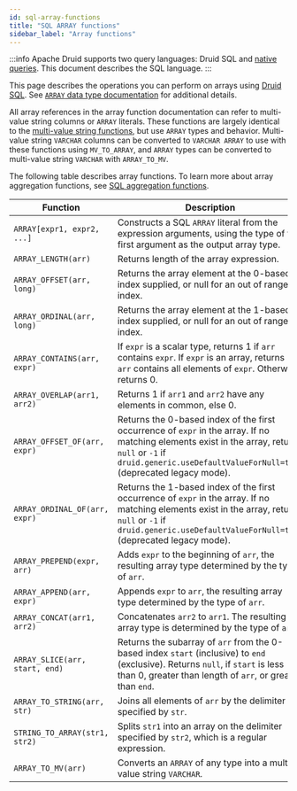 ```yaml
---
id: sql-array-functions
title: "SQL ARRAY functions"
sidebar_label: "Array functions"
---
```


<!--
  ~ Licensed to the Apache Software Foundation (ASF) under one
  ~ or more contributor license agreements.  See the NOTICE file
  ~ distributed with this work for additional information
  ~ regarding copyright ownership.  The ASF licenses this file
  ~ to you under the Apache License, Version 2.0 (the
  ~ "License"); you may not use this file except in compliance
  ~ with the License.  You may obtain a copy of the License at
  ~
  ~   http://www.apache.org/licenses/LICENSE-2.0
  ~
  ~ Unless required by applicable law or agreed to in writing,
  ~ software distributed under the License is distributed on an
  ~ "AS IS" BASIS, WITHOUT WARRANTIES OR CONDITIONS OF ANY
  ~ KIND, either express or implied.  See the License for the
  ~ specific language governing permissions and limitations
  ~ under the License.
  -->

<!--
  The format of the tables that describe the functions and operators
  should not be changed without updating the script create-sql-docs
  in web-console/script/create-sql-docs, because the script detects
  patterns in this markdown file and parse it to TypeScript file for web console
-->


:::info
 Apache Druid supports two query languages: Druid SQL and [native queries](querying.md).
 This document describes the SQL language.
:::

This page describes the operations you can perform on arrays using [Druid SQL](./sql.md). See [`ARRAY` data type documentation](./sql-data-types.md#arrays) for additional details. 

All array references in the array function documentation can refer to multi-value string columns or `ARRAY` literals.
These functions are largely identical to the [multi-value string functions](sql-multivalue-string-functions.md), but
use `ARRAY` types and behavior. Multi-value string `VARCHAR` columns can be converted to `VARCHAR ARRAY` to use with
these functions using `MV_TO_ARRAY`, and `ARRAY` types can be converted to multi-value string `VARCHAR` with
`ARRAY_TO_MV`.

The following table describes array functions. To learn more about array aggregation functions, see [SQL aggregation functions](./sql-aggregations.md).

|Function|Description|
|--------|-----|
|`ARRAY[expr1, expr2, ...]`|Constructs a SQL `ARRAY` literal from the expression arguments, using the type of the first argument as the output array type.|
|`ARRAY_LENGTH(arr)`|Returns length of the array expression.|
|`ARRAY_OFFSET(arr, long)`|Returns the array element at the 0-based index supplied, or null for an out of range index.|
|`ARRAY_ORDINAL(arr, long)`|Returns the array element at the 1-based index supplied, or null for an out of range index.|
|`ARRAY_CONTAINS(arr, expr)`|If `expr` is a scalar type, returns 1 if `arr` contains `expr`. If `expr` is an array, returns 1 if `arr` contains all elements of `expr`. Otherwise returns 0.|
|`ARRAY_OVERLAP(arr1, arr2)`|Returns 1 if `arr1` and `arr2` have any elements in common, else 0.|
|`ARRAY_OFFSET_OF(arr, expr)`|Returns the 0-based index of the first occurrence of `expr` in the array. If no matching elements exist in the array, returns `null` or `-1` if `druid.generic.useDefaultValueForNull=true` (deprecated legacy mode).|
|`ARRAY_ORDINAL_OF(arr, expr)`|Returns the 1-based index of the first occurrence of `expr` in the array. If no matching elements exist in the array, returns `null` or `-1` if `druid.generic.useDefaultValueForNull=true` (deprecated legacy mode).|
|`ARRAY_PREPEND(expr, arr)`|Adds `expr` to the beginning of `arr`, the resulting array type determined by the type of `arr`.|
|`ARRAY_APPEND(arr, expr)`|Appends `expr` to `arr`, the resulting array type determined by the type of `arr`.|
|`ARRAY_CONCAT(arr1, arr2)`|Concatenates `arr2` to `arr1`. The resulting array type is determined by the type of `arr1`.|
|`ARRAY_SLICE(arr, start, end)`|Returns the subarray of `arr` from the 0-based index `start` (inclusive) to `end` (exclusive). Returns `null`, if `start` is less than 0, greater than length of `arr`, or greater than `end`.|
|`ARRAY_TO_STRING(arr, str)`|Joins all elements of `arr` by the delimiter specified by `str`.|
|`STRING_TO_ARRAY(str1, str2)`|Splits `str1` into an array on the delimiter specified by `str2`, which is a regular expression.|
|`ARRAY_TO_MV(arr)`|Converts an `ARRAY` of any type into a multi-value string `VARCHAR`.|
